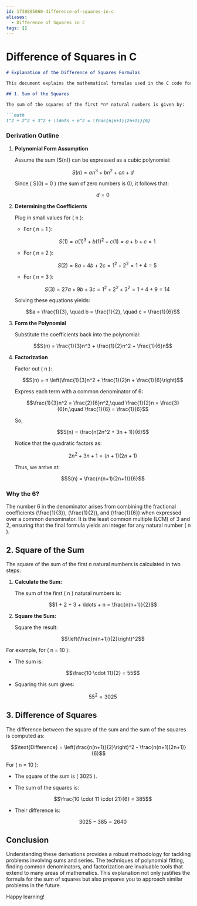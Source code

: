 ```yaml
---
id: 1738895060-difference-of-squares-in-c
aliases:
  - Difference of Squares in C
tags: []
---
```


# Difference of Squares in C

```markdown name=explanation.md
# Explanation of the Difference of Squares Formulas

This document explains the mathematical formulas used in the C code for calculating the difference of squares, using GitHub-flavored Markdown with embedded math code blocks.

## 1. Sum of the Squares

The sum of the squares of the first *n* natural numbers is given by:

```math
1^2 + 2^2 + 3^2 + \ldots + n^2 = \frac{n(n+1)(2n+1)}{6}
```

### Derivation Outline

1. **Polynomial Form Assumption**

   Assume the sum \(S(n)\) can be expressed as a cubic polynomial:
   
   ```math
   S(n) = an^3 + bn^2 + cn + d
   ```
   
   Since \( S(0) = 0 \) (the sum of zero numbers is 0), it follows that:
   
   ```math
   d = 0
   ```

2. **Determining the Coefficients**

   Plug in small values for \( n \):
   
   - For \( n = 1 \):
     
     ```math
     S(1) = a(1)^3 + b(1)^2 + c(1) = a + b + c = 1
     ```
   
   - For \( n = 2 \):
     
     ```math
     S(2) = 8a + 4b + 2c = 1^2 + 2^2 = 1 + 4 = 5
     ```
   
   - For \( n = 3 \):
     
     ```math
     S(3) = 27a + 9b + 3c = 1^2 + 2^2 + 3^2 = 1 + 4 + 9 = 14
     ```
   
   Solving these equations yields:
   
   ```math
   a = \frac{1}{3}, \quad b = \frac{1}{2}, \quad c = \frac{1}{6}
   ```

3. **Form the Polynomial**

   Substitute the coefficients back into the polynomial:
   
   ```math
   S(n) = \frac{1}{3}n^3 + \frac{1}{2}n^2 + \frac{1}{6}n
   ```

4. **Factorization**

   Factor out \( n \):
   
   ```math
   S(n) = n \left(\frac{1}{3}n^2 + \frac{1}{2}n + \frac{1}{6}\right)
   ```
   
   Express each term with a common denominator of 6:
   
   ```math
   \frac{1}{3}n^2 = \frac{2}{6}n^2,\quad \frac{1}{2}n = \frac{3}{6}n,\quad \frac{1}{6} = \frac{1}{6}
   ```
   
   So,
   
   ```math
   S(n) = \frac{n(2n^2 + 3n + 1)}{6}
   ```
   
   Notice that the quadratic factors as:
   
   ```math
   2n^2 + 3n + 1 = (n+1)(2n+1)
   ```
   
   Thus, we arrive at:
   
   ```math
   S(n) = \frac{n(n+1)(2n+1)}{6}
   ```

### Why the 6?

The number 6 in the denominator arises from combining the fractional coefficients \(\frac{1}{3}\), \(\frac{1}{2}\), and \(\frac{1}{6}\) when expressed over a common denominator. It is the least common multiple (LCM) of 3 and 2, ensuring that the final formula yields an integer for any natural number \( n \).

## 2. Square of the Sum

The square of the sum of the first *n* natural numbers is calculated in two steps:

1. **Calculate the Sum:**

   The sum of the first \( n \) natural numbers is:
   
   ```math
   1 + 2 + 3 + \ldots + n = \frac{n(n+1)}{2}
   ```

2. **Square the Sum:**

   Square the result:
   
   ```math
   \left(\frac{n(n+1)}{2}\right)^2
   ```

For example, for \( n = 10 \):
- The sum is:
  
  ```math
  \frac{10 \cdot 11}{2} = 55
  ```

- Squaring this sum gives:
  
  ```math
  55^2 = 3025
  ```

## 3. Difference of Squares

The difference between the square of the sum and the sum of the squares is computed as:

```math
\text{Difference} = \left(\frac{n(n+1)}{2}\right)^2 - \frac{n(n+1)(2n+1)}{6}
```

For \( n = 10 \):
- The square of the sum is \( 3025 \).
- The sum of the squares is:
  
  ```math
  \frac{10 \cdot 11 \cdot 21}{6} = 385
  ```

- Their difference is:
  
  ```math
  3025 - 385 = 2640
  ```

## Conclusion

Understanding these derivations provides a robust methodology for tackling problems involving sums and series. The techniques of polynomial fitting, finding common denominators, and factorization are invaluable tools that extend to many areas of mathematics. This explanation not only justifies the formula for the sum of squares but also prepares you to approach similar problems in the future.

Happy learning!
```
